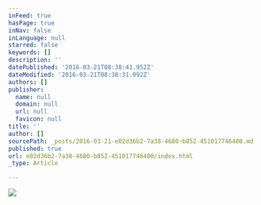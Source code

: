 ```yaml
---
inFeed: true
hasPage: true
inNav: false
inLanguage: null
starred: false
keywords: []
description: ''
datePublished: '2016-03-21T08:38:41.952Z'
dateModified: '2016-03-21T08:38:31.092Z'
authors: []
publisher:
  name: null
  domain: null
  url: null
  favicon: null
title: ''
author: []
sourcePath: _posts/2016-03-21-e02d36b2-7a38-4680-b852-451017746400.md
published: true
url: e02d36b2-7a38-4680-b852-451017746400/index.html
_type: Article

---
```

![](https://the-grid-user-content.s3-us-west-2.amazonaws.com/707b5784-f82c-4e30-9a37-7308add6aaaf.jpg)